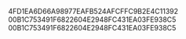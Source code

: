 4FD1EA6D66A98977EAFB524AFCFFC9B2E4C11392
00B1C753491F6822604E2948FC431EA03FE938C5
00B1C753491F6822604E2948FC431EA03FE938C5

